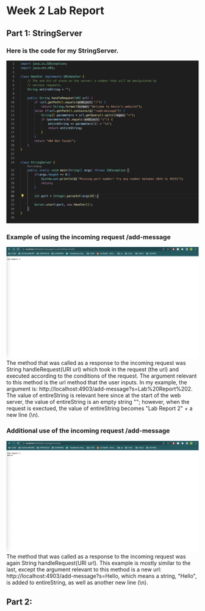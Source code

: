 # Week 2 Lab Report

## Part 1: StringServer
### Here is the code for my StringServer.
![Image](StringServerCode.png)
### Example of using the incoming request /add-message
![Image](addMessageEx1.png)
The method that was called as a response to the incoming request was String handleRequest(URI url) which took in the request (the url) and executed according to the conditions of the request. The argument relevant to this method is the url method that the user inputs. In my example, the argument is: http://localhost:4903/add-message?s=Lab%20Report%202. The value of entireString is relevant here since at the start of the web server, the value of entireString is an empty string ""; however, when the request is exectued, the value of entireString becomes "Lab Report 2" + a new line (\n).
### Additional use of the incoming request /add-message
![Image](addMessageEx2.png)
The method that was called as a response to the incoming request was again String handleRequest(URI url). This example is mostly similar to the last, except the argument relevant to this method is a new url: http://localhost:4903/add-message?s=Hello, which means a string, "Hello",  is added to entireString, as well as another new line (\n). 

## Part 2: 
